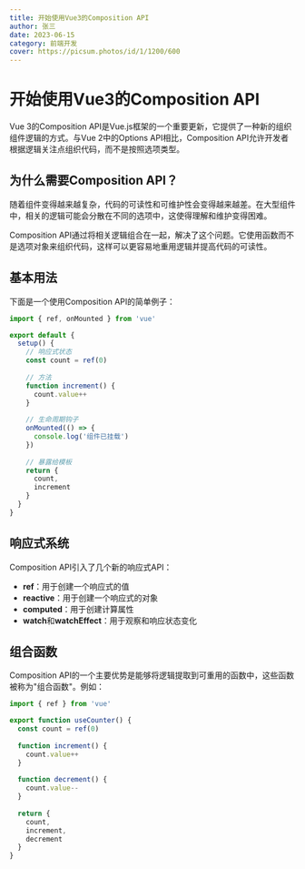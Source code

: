 ```yaml
---
title: 开始使用Vue3的Composition API
author: 张三
date: 2023-06-15
category: 前端开发
cover: https://picsum.photos/id/1/1200/600
---
```


# 开始使用Vue3的Composition API

Vue 3的Composition API是Vue.js框架的一个重要更新，它提供了一种新的组织组件逻辑的方式。与Vue 2中的Options API相比，Composition API允许开发者根据逻辑关注点组织代码，而不是按照选项类型。

## 为什么需要Composition API？

随着组件变得越来越复杂，代码的可读性和可维护性会变得越来越差。在大型组件中，相关的逻辑可能会分散在不同的选项中，这使得理解和维护变得困难。

Composition API通过将相关逻辑组合在一起，解决了这个问题。它使用函数而不是选项对象来组织代码，这样可以更容易地重用逻辑并提高代码的可读性。

## 基本用法

下面是一个使用Composition API的简单例子：

```javascript
import { ref, onMounted } from 'vue'

export default {
  setup() {
    // 响应式状态
    const count = ref(0)
    
    // 方法
    function increment() {
      count.value++
    }
    
    // 生命周期钩子
    onMounted(() => {
      console.log('组件已挂载')
    })
    
    // 暴露给模板
    return {
      count,
      increment
    }
  }
}
```

## 响应式系统

Composition API引入了几个新的响应式API：

- **ref**：用于创建一个响应式的值
- **reactive**：用于创建一个响应式的对象
- **computed**：用于创建计算属性
- **watch**和**watchEffect**：用于观察和响应状态变化

## 组合函数

Composition API的一个主要优势是能够将逻辑提取到可重用的函数中，这些函数被称为"组合函数"。例如：

```javascript
import { ref } from 'vue'

export function useCounter() {
  const count = ref(0)
  
  function increment() {
    count.value++
  }
  
  function decrement() {
    count.value--
  }
  
  return {
    count,
    increment,
    decrement
  }
} 